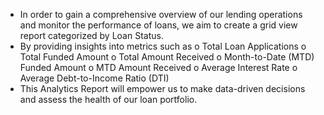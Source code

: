 - In order to gain a comprehensive overview of our lending operations and
monitor the performance of loans, we aim to create a grid view report
categorized by Loan Status.
- By providing insights into metrics such as
o Total Loan Applications
o Total Funded Amount
o Total Amount Received
o Month-to-Date (MTD) Funded Amount
o MTD Amount Received
o Average Interest Rate
o Average Debt-to-Income Ratio (DTI)
- This Analytics Report will empower us to make data-driven decisions
and assess the health of our loan portfolio.
